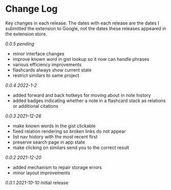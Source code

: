 # Change Log

Key changes in each release. The dates with each release are the dates I submitted the extension to Google, not the dates these releases appeared in the extension store.

*0.0.5 pending*
- minor interface changes
- improve known word in gist lookup so it now can handle phrases
- various efficiency improvements
- flashcards always show current state
- restrict similars to same project

*0.0.4 2022-1-2*
- added forward and back hotkeys for moving about in note history
- added badges indicating whether a note in a flashcard stack as relations or additional citations

*0.0.3 2021-12-26*
- make known words in the gist clickable
- fixed relation rendering so broken links do not appear
- list nav history with the most recent first
- preserve search page in app state
- make clicking on similars send you to the correct result

*0.0.2 2021-12-20*
- added mechanism to repair storage errors
- minor layout improvements

*0.0.1 2021-10-10*
initial release